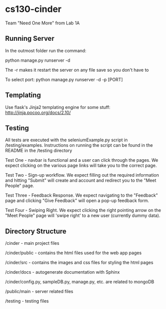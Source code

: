 # cs130-cinder
Team "Need One More" from Lab 1A

Running Server
------------------
In the outmost folder run the command:

python manage.py runserver -d

The -r makes it restart the server on any file save so you don't have to

To select port:
  python manage.py runserver -d -p [PORT]

Templating
-------------------
Use flask's Jinja2 templating engine for some stuff:
http://jinja.pocoo.org/docs/2.10/

Testing
-------------------
All tests are executed with the seleniumExample.py script in /testing/examples. Instructions on running the script can be found in the README in the /testing directory

Test One - navbar is functional and a user can click through the pages. We expect clicking on the various page links will take you to the correct page.

Test Two - Sign-up workflow. We expect filling out the required information and hitting "Submit" will create and account and redirect you to the "Meet People" page.

Test Three - Feedback Response. We expect navigating to the "Feedback" page and clicking "Give Feedback" will open a pop-up feedback form.

Test Four - Swiping Right. We expect clicking the right pointing arrow on the "Meet People" page will 'swipe right' to a new user (currently dummy data).

Directory Structure
-----------------------
/cinder - main project files

/cinder/public - contains the html files used for the web app pages

/cinder/src - contains the images and css files for styling the html pages

/cinder/docs - autogenerate documentation with Sphinx

/cinder/config.py, sampleDB.py, manage.py, etc. are related to mongoDB

/public/main - server related files

/testing - testing files
